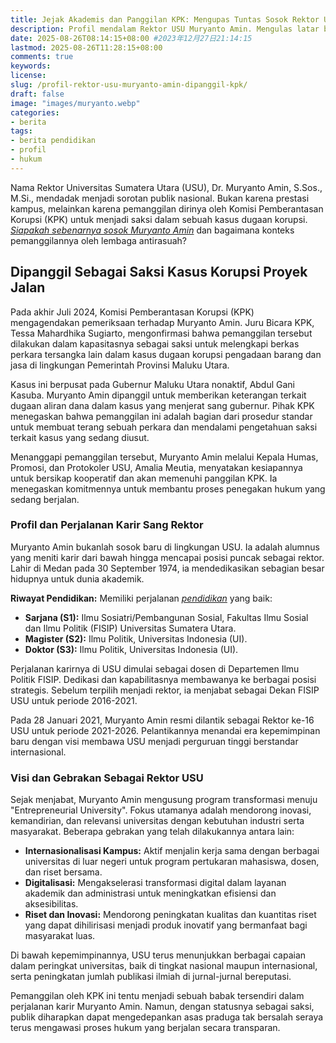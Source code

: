 ```yaml
---
title: Jejak Akademis dan Panggilan KPK: Mengupas Tuntas Sosok Rektor USU Muryanto Amin
description: Profil mendalam Rektor USU Muryanto Amin. Mengulas latar belakang pendidikan, perjalanan karir, prestasi, hingga perannya sebagai saksi dalam kasus korupsi yang ditangani KPK.
date: 2025-08-26T08:14:15+08:00 #2023年12月27日21:14:15
lastmod: 2025-08-26T11:28:15+08:00 
comments: true
keywords: 
license: 
slug: /profil-rektor-usu-muryanto-amin-dipanggil-kpk/
draft: false 
image: "images/muryanto.webp"
categories:
- berita
tags:
- berita pendidikan
- profil
- hukum
---
```

Nama Rektor Universitas Sumatera Utara (USU), Dr. Muryanto Amin, S.Sos., M.Si., mendadak menjadi sorotan publik nasional. Bukan karena prestasi kampus, melainkan karena pemanggilan dirinya oleh Komisi Pemberantasan Korupsi (KPK) untuk menjadi saksi dalam sebuah kasus dugaan korupsi. *[Siapakah sebenarnya sosok Muryanto Amin](/profil-rektor-usu-muryanto-amin-dipanggil-kpk/)* dan bagaimana konteks pemanggilannya oleh lembaga antirasuah?

## Dipanggil Sebagai Saksi Kasus Korupsi Proyek Jalan

Pada akhir Juli 2024, Komisi Pemberantasan Korupsi (KPK) mengagendakan pemeriksaan terhadap Muryanto Amin. Juru Bicara KPK, Tessa Mahardhika Sugiarto, mengonfirmasi bahwa pemanggilan tersebut dilakukan dalam kapasitasnya sebagai saksi untuk melengkapi berkas perkara tersangka lain dalam kasus dugaan korupsi pengadaan barang dan jasa di lingkungan Pemerintah Provinsi Maluku Utara.

Kasus ini berpusat pada Gubernur Maluku Utara nonaktif, Abdul Gani Kasuba. Muryanto Amin dipanggil untuk memberikan keterangan terkait dugaan aliran dana dalam kasus yang menjerat sang gubernur. Pihak KPK menegaskan bahwa pemanggilan ini adalah bagian dari prosedur standar untuk membuat terang sebuah perkara dan mendalami pengetahuan saksi terkait kasus yang sedang diusut.

Menanggapi pemanggilan tersebut, Muryanto Amin melalui Kepala Humas, Promosi, dan Protokoler USU, Amalia Meutia, menyatakan kesiapannya untuk bersikap kooperatif dan akan memenuhi panggilan KPK. Ia menegaskan komitmennya untuk membantu proses penegakan hukum yang sedang berjalan.

### Profil dan Perjalanan Karir Sang Rektor

Muryanto Amin bukanlah sosok baru di lingkungan USU. Ia adalah alumnus yang meniti karir dari bawah hingga mencapai posisi puncak sebagai rektor. Lahir di Medan pada 30 September 1974, ia mendedikasikan sebagian besar hidupnya untuk dunia akademik.

**Riwayat Pendidikan:**
Memiliki perjalanan *[pendidikan](/categories/pendidikan/)* yang baik:
* **Sarjana (S1):** Ilmu Sosiatri/Pembangunan Sosial, Fakultas Ilmu Sosial dan Ilmu Politik (FISIP) Universitas Sumatera Utara.
* **Magister (S2):** Ilmu Politik, Universitas Indonesia (UI).
* **Doktor (S3):** Ilmu Politik, Universitas Indonesia (UI).

Perjalanan karirnya di USU dimulai sebagai dosen di Departemen Ilmu Politik FISIP. Dedikasi dan kapabilitasnya membawanya ke berbagai posisi strategis. Sebelum terpilih menjadi rektor, ia menjabat sebagai Dekan FISIP USU untuk periode 2016-2021.

Pada 28 Januari 2021, Muryanto Amin resmi dilantik sebagai Rektor ke-16 USU untuk periode 2021-2026. Pelantikannya menandai era kepemimpinan baru dengan visi membawa USU menjadi perguruan tinggi berstandar internasional.

### Visi dan Gebrakan Sebagai Rektor USU

Sejak menjabat, Muryanto Amin mengusung program transformasi menuju "Entrepreneurial University". Fokus utamanya adalah mendorong inovasi, kemandirian, dan relevansi universitas dengan kebutuhan industri serta masyarakat. Beberapa gebrakan yang telah dilakukannya antara lain:

* **Internasionalisasi Kampus:** Aktif menjalin kerja sama dengan berbagai universitas di luar negeri untuk program pertukaran mahasiswa, dosen, dan riset bersama.
* **Digitalisasi:** Mengakselerasi transformasi digital dalam layanan akademik dan administrasi untuk meningkatkan efisiensi dan aksesibilitas.
* **Riset dan Inovasi:** Mendorong peningkatan kualitas dan kuantitas riset yang dapat dihilirisasi menjadi produk inovatif yang bermanfaat bagi masyarakat luas.

Di bawah kepemimpinannya, USU terus menunjukkan berbagai capaian dalam peringkat universitas, baik di tingkat nasional maupun internasional, serta peningkatan jumlah publikasi ilmiah di jurnal-jurnal bereputasi.

Pemanggilan oleh KPK ini tentu menjadi sebuah babak tersendiri dalam perjalanan karir Muryanto Amin. Namun, dengan statusnya sebagai saksi, publik diharapkan dapat mengedepankan asas praduga tak bersalah seraya terus mengawasi proses hukum yang berjalan secara transparan.